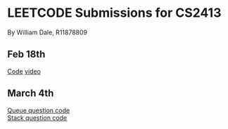 # LEETCODE Submissions for CS2413
By William Dale, R11878809

## Feb 18th
[Code](feb18.c)
[video](https://texastechuniversity-my.sharepoint.com/:v:/g/personal/wildale_ttu_edu/EZ5hATH-RDlFgCvKRBN4Es8BNr5K72n-_89voirZ5t-j1w?e=WRET3B&nav=eyJyZWZlcnJhbEluZm8iOnsicmVmZXJyYWxBcHAiOiJTdHJlYW1XZWJBcHAiLCJyZWZlcnJhbFZpZXciOiJTaGFyZURpYWxvZy1MaW5rIiwicmVmZXJyYWxBcHBQbGF0Zm9ybSI6IldlYiIsInJlZmVycmFsTW9kZSI6InZpZXcifX0%3D)


## March 4th
[Queue question code](mar4queue.c)
<br />
[Stack question code](mar4stack.c)
<br />
